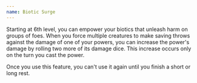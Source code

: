 ```yaml
---
name: Biotic Surge
---
```

Starting at 6th level, you can empower your biotics that unleash harm on groups of foes. When you force multiple
creatures to make saving throws against the damage of one of your powers, you can increase the power's damage by rolling
two more of its damage dice. This increase occurs only on the turn you cast the power.

Once you use this feature, you can't use it again until you finish a short or long rest.
